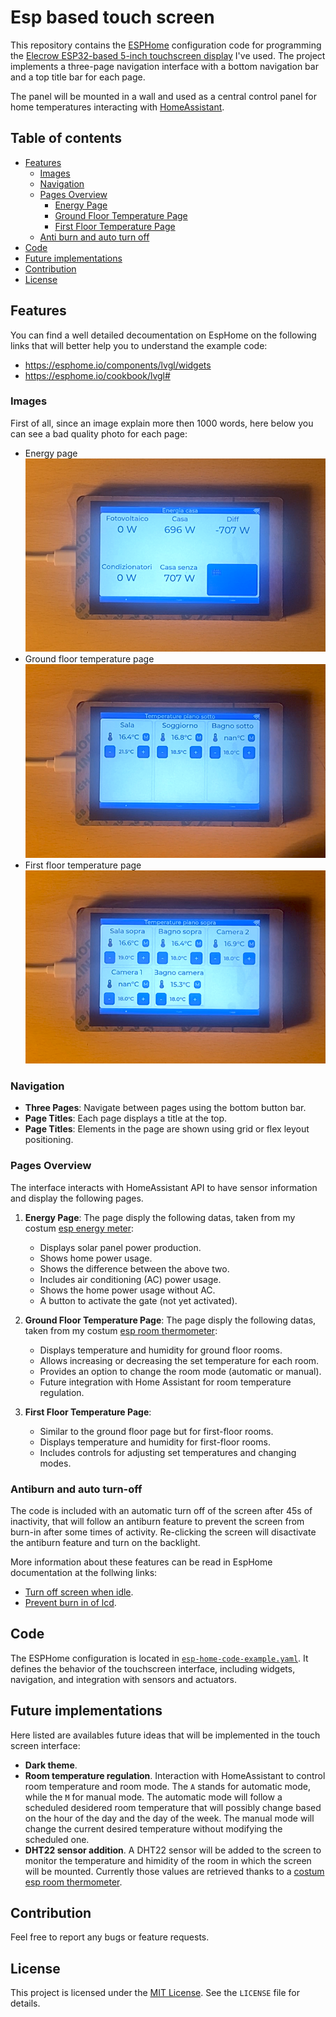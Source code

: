 # Esp based touch screen

This repository contains the [ESPHome](https://esphome.io) configuration code for programming the [Elecrow ESP32-based 5-inch touchscreen display](https://www.elecrow.com/esp32-display-5-inch-hmi-display-rgb-tft-lcd-touch-screen-support-lvgl.html?idd=6) I've used. The project implements a three-page navigation interface with a bottom navigation bar and a top title bar for each page.

The panel will be mounted in a wall and used as a central control panel for home temperatures interacting with [HomeAssistant](https://www.home-assistant.io).

## Table of contents
- [Features](#features)
  - [Images](#images)
  - [Navigation](#navigation)
  - [Pages Overview](#pages-overview)
    - [Energy Page](#energy-page)
    - [Ground Floor Temperature Page](#ground-floor-temperature-page)
    - [First Floor Temperature Page](#first-floor-temperature-page)
  - [Anti burn and auto turn off](#antiburn-and-auto-turn-off)
- [Code](#code)
- [Future implementations](#future-implementations)
- [Contribution](#contribution)
- [License](#license)

## Features
You can find a well detailed decoumentation on EspHome on the following links that will better help you to understand the example code:
- https://esphome.io/components/lvgl/widgets
- https://esphome.io/cookbook/lvgl#

### Images
First of all, since an image explain more then 1000 words, here below you can see a bad quality photo for each page:
- Energy page
![Energy Page](images/page_energy.png) 
- Ground floor temperature page
![Energy Page](images/page_temperatures_1.png)
- First floor temperature page
![Energy Page](images/page_temperatures_2.png)

### Navigation
- **Three Pages**: Navigate between pages using the bottom button bar.
- **Page Titles**: Each page displays a title at the top.
- **Page Titles**: Elements in the page are shown using grid or flex leyout positioning.

### Pages Overview
The interface interacts with HomeAssistant API to have sensor information and display the following pages.

1. **Energy Page**:
The page disply the following datas, taken from my costum [esp energy meter](https://github.com/zioCristia/esp-energy-monitor-v2):
   - Displays solar panel power production.
   - Shows home power usage.
   - Shows the difference between the above two.
   - Includes air conditioning (AC) power usage.
   - Shows the home power usage without AC.
   - A button to activate the gate (not yet activated).

2. **Ground Floor Temperature Page**:
The page disply the following datas, taken from my costum [esp room thermometer](https://github.com/zioCristia/esp-room-thermometer):
   - Displays temperature and humidity for ground floor rooms.
   - Allows increasing or decreasing the set temperature for each room.
   - Provides an option to change the room mode (automatic or manual).
   - Future integration with Home Assistant for room temperature regulation.

3. **First Floor Temperature Page**:
   - Similar to the ground floor page but for first-floor rooms.
   - Displays temperature and humidity for first-floor rooms.
   - Includes controls for adjusting set temperatures and changing modes.

### Antiburn and auto turn-off
The code is included with an automatic turn off of the screen after 45s of inactivity, that will follow an antiburn feature to prevent the screen from burn-in after some times of activity.
Re-clicking the screen will disactivate the antiburn feature and turn on the backlight.

More information about these features can be read in EspHome documentation at the follwing links:
- [Turn off screen when idle](https://esphome.io/cookbook/lvgl#turn-off-screen-when-idle).
- [Prevent burn in of lcd](https://esphome.io/cookbook/lvgl#prevent-burn-in-of-lcd).

## Code
The ESPHome configuration is located in [`esp-home-code-example.yaml`](./esp-home-code-example.yaml). It defines the behavior of the touchscreen interface, including widgets, navigation, and integration with sensors and actuators.

## Future implementations
Here listed are availables future ideas that will be implemented in the touch screen interface:
- **Dark theme**.
- **Room temperature regulation**. Interaction with HomeAssistant to control room temperature and room mode. The `A` stands for automatic mode, while the `M` for manual mode. The automatic mode will follow a scheduled desidered room temperature that will possibly change based on the hour of the day and the day of the week. The manual mode will change the current desired temperature without modifying the scheduled one.
- **DHT22 sensor addition**. A DHT22 sensor will be added to the screen to monitor the temperature and himidity of the room in which the screen will be mounted. Currently those values are retrieved thanks to a [costum esp room thermometer](https://github.com/zioCristia/esp-room-thermometer). 

## Contribution
Feel free to report any bugs or feature requests.

## License
This project is licensed under the [MIT License](./LICENSE). See the `LICENSE` file for details.